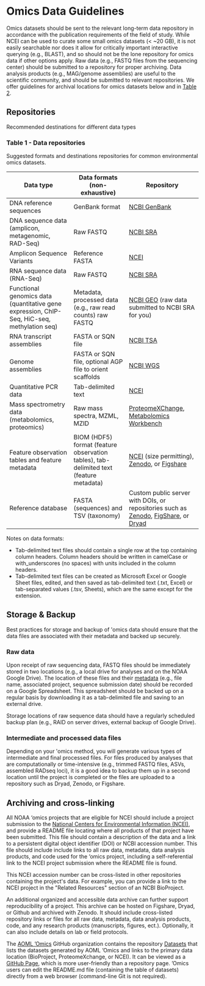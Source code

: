 Omics Data Guidelines
======

Omics datasets should be sent to the relevant long-term data repository in accordance with the publication requirements of the field of study. While NCEI can be used to curate some small omics datasets (< ~20 GB), it is not easily searchable nor does it allow for critically important interactive querying (e.g., BLAST), and so should not be the lone repository for omics data if other options apply. Raw data (e.g., FASTQ files from the sequencing center) should be submitted to a repository for proper archiving. Data analysis products (e.g., MAG/genome assemblies) are useful to the scientific community, and should be submitted to relevant repositories. We offer guidelines for archival locations for omics datasets below and in [Table 2](https://github.com/aomlomics/omics-data-management/wiki/3-Study-Data-Templates#submitting-processed-omics-data).

## Repositories

Recommended destinations for different data types

### Table 1 - Data repositories

Suggested formats and destinations repositories for common environmental omics datasets. 

Data type | Data formats (non-exhaustive) | Repository
-- | -- | --
DNA reference sequences | GenBank format | [NCBI GenBank](https://www.ncbi.nlm.nih.gov/genbank/submit/)
DNA sequence data (amplicon, metagenomic, RAD-Seq) | Raw FASTQ | [NCBI SRA](https://www.ncbi.nlm.nih.gov/sra/docs/submit/)
Amplicon Sequence Variants | Reference FASTA | [NCEI](https://www.ncei.noaa.gov/archive)
RNA sequence data (RNA-Seq) | Raw FASTQ | [NCBI SRA](https://www.ncbi.nlm.nih.gov/sra/docs/submit/)
Functional genomics data (quantitative gene expression, ChIP-Seq, HiC-seq, methylation seq) | Metadata, processed data (e.g., raw read counts) raw FASTQ | [NCBI GEO](https://www.ncbi.nlm.nih.gov/geo/info/submission.html) (raw data submitted to NCBI SRA for you)
RNA transcript assemblies | FASTA or SQN file | [NCBI TSA](https://www.ncbi.nlm.nih.gov/genbank/tsa/)
Genome assemblies | FASTA or SQN file, optional AGP file to orient scaffolds | [NCBI WGS](https://www.ncbi.nlm.nih.gov/genbank/genomesubmit/)
Quantitative PCR data | Tab-delimited text | [NCEI](https://www.ncei.noaa.gov/archive)
Mass spectrometry data (metabolomics, proteomics) | Raw mass spectra, MZML, MZID | [ProteomeXChange](https://www.proteomexchange.org/), [Metabolomics Workbench](https://www.metabolomicsworkbench.org/)
Feature observation tables and feature metadata | BIOM (HDF5) format (feature observation tables), tab-delimited text (feature metadata) | [NCEI](https://www.ncei.noaa.gov/archive) (size permitting), [Zenodo](https://zenodo.org/), or [Figshare](https://figshare.com/)
Reference database | FASTA (sequences) and TSV (taxonomy) | Custom public server with DOIs, or repositories such as [Zenodo](https://zenodo.org/), [FigShare](https://figshare.com/), or [Dryad](https://datadryad.org/stash)

Notes on data formats:

* Tab-delimited text files should contain a single row at the top containing column headers. Column headers should be written in camelCase or with_underscores (no spaces) with units included in the column headers.
* Tab-delimited text files can be created as Microsoft Excel or Google Sheet files, edited, and then saved as tab-delimited text (.txt, Excel) or tab-separated values (.tsv, Sheets), which are the same except for the extension.

## Storage & Backup

Best practices for storage and backup of 'omics data should ensure that the data files are associated with their metadata and backed up securely.

### Raw data

Upon receipt of raw sequencing data, FASTQ files should be immediately stored in two locations (e.g., a local drive for analyses and on the NOAA Google Drive). The location of these files and their [metadata](https://github.com/aomlomics/omics-data-management/wiki/4-Metadata-Guidelines) (e.g., file name, associated project, sequence submission date) should be recorded on a Google Spreadsheet. This spreadsheet should be backed up on a regular basis by downloading it as a tab-delimited file and saving to an external drive. 

Storage locations of raw sequence data should have a regularly scheduled backup plan (e.g., RAID on server drives, external backup of Google Drive).

### Intermediate and processed data files

Depending on your 'omics method, you will generate various types of intermediate and final processed files. For files produced by analyses that are computationally or time-intensive (e.g., trimmed FASTQ files, ASVs, assembled RADseq loci), it is a good idea to backup them up in a second location until the project is completed or the files are uploaded to a repository such as Dryad, Zenodo, or Figshare.

## Archiving and cross-linking

All NOAA ‘omics projects that are eligible for NCEI should include a project submission to the [National Centers for Environmental Information (NCEI)](https://www.ncei.noaa.gov/), and provide a README file locating where all products of that project have been submitted. This file should contain a description of the data and a link to a persistent digital object identifier (DOI) or NCBI accession number. This file should include include links to all raw data, metadata, data analysis products, and code used for the ‘omics project, including a self-referential link to the NCEI project submission where the README file is found. 

This NCEI accession number can be cross-listed in other repositories containing the project's data. For example, you can provide a link to the NCEI project in the "Related Resources" section of an NCBI BioProject.

An additional organized and accessible data archive can further support reproducibility of a project. This archive can be hosted on Figshare, Dryad, or Github and archived with Zenodo. It should include cross-listed repository links or files for all raw data, metadata, data analysis products, code, and any research products (manuscripts, figures, ect.). Optionally, it can also include details on lab or field protocols.  

The [AOML ’Omics](https://github.com/aomlomics/) GitHub organization contains the repository [Datasets](https://github.com/aomlomics/datasets) that lists the datasets generated by AOML ’Omics and links to the primary data location (BioProject, ProteomeXchange, or NCEI). It can be viewed as a [GitHub Page](https://aomlomics.github.io/datasets/), which is more user-friendly than a repository page. ’Omics users can edit the README.md file (containing the table of datasets) directly from a web browser (command-line Git is not required).
